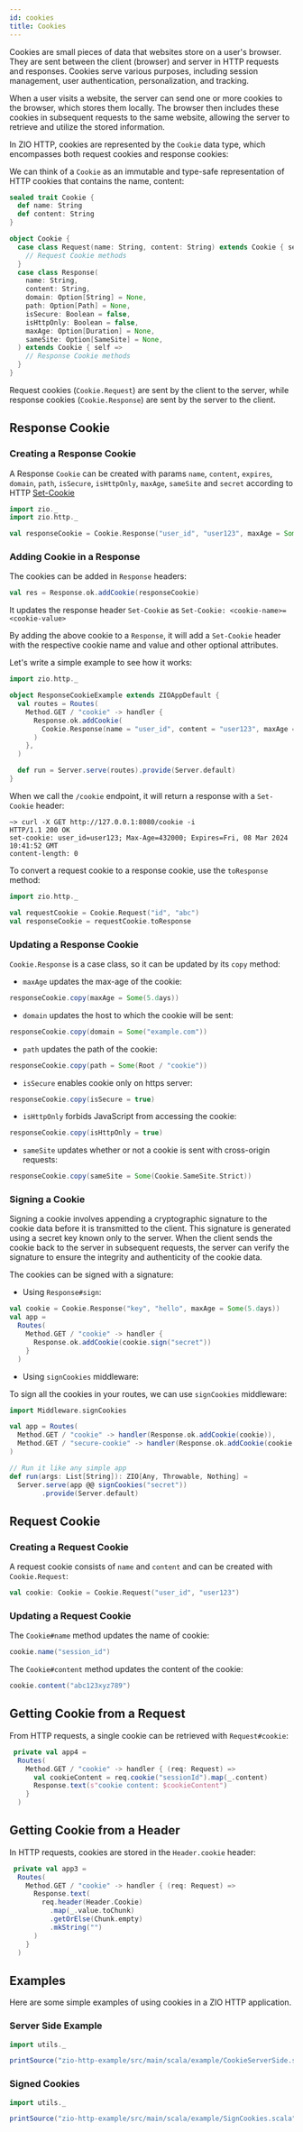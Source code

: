 ```yaml
---
id: cookies
title: Cookies
---
```


Cookies are small pieces of data that websites store on a user's browser. They are sent between the client (browser) and server in HTTP requests and responses. Cookies serve various purposes, including session management, user authentication, personalization, and tracking.

When a user visits a website, the server can send one or more cookies to the browser, which stores them locally. The browser then includes these cookies in subsequent requests to the same website, allowing the server to retrieve and utilize the stored information.

In ZIO HTTP, cookies are represented by the `Cookie` data type, which encompasses both request cookies and response cookies:

We can think of a `Cookie` as an immutable and type-safe representation of HTTP cookies that contains the name, content:

```scala
sealed trait Cookie {
  def name: String
  def content: String
}

object Cookie {
  case class Request(name: String, content: String) extends Cookie { self =>
    // Request Cookie methods
  }
  case class Response(
    name: String,
    content: String,
    domain: Option[String] = None,
    path: Option[Path] = None,
    isSecure: Boolean = false,
    isHttpOnly: Boolean = false,
    maxAge: Option[Duration] = None,
    sameSite: Option[SameSite] = None,
  ) extends Cookie { self =>
    // Response Cookie methods   
  }
}
```

Request cookies (`Cookie.Request`) are sent by the client to the server, while response cookies (`Cookie.Response`) are sent by the server to the client.

## Response Cookie

### Creating a Response Cookie

A Response `Cookie` can be created with params `name`, `content`, `expires`, `domain`, `path`, `isSecure`, `isHttpOnly`, `maxAge`, `sameSite` and `secret` according to HTTP [Set-Cookie](https://developer.mozilla.org/en-US/docs/Web/HTTP/Headers/Set-Cookie)

```scala mdoc
import zio._
import zio.http._

val responseCookie = Cookie.Response("user_id", "user123", maxAge = Some(5.days))
```

### Adding Cookie in a Response

The cookies can be added in `Response` headers:

```scala mdoc:compile-only
val res = Response.ok.addCookie(responseCookie)
```

It updates the response header `Set-Cookie` as ```Set-Cookie: <cookie-name>=<cookie-value>```

By adding the above cookie to a `Response`, it will add a `Set-Cookie` header with the respective cookie name and value and other optional attributes.

Let's write a simple example to see how it works:

```scala mdoc:compile-only
import zio.http._

object ResponseCookieExample extends ZIOAppDefault {
  val routes = Routes(
    Method.GET / "cookie" -> handler {
      Response.ok.addCookie(
        Cookie.Response(name = "user_id", content = "user123", maxAge = Some(5.days))
      )
    },
  )

  def run = Server.serve(routes).provide(Server.default)
}
```

When we call the `/cookie` endpoint, it will return a response with a `Set-Cookie` header:

```
~> curl -X GET http://127.0.0.1:8080/cookie -i
HTTP/1.1 200 OK
set-cookie: user_id=user123; Max-Age=432000; Expires=Fri, 08 Mar 2024 10:41:52 GMT
content-length: 0
```

To convert a request cookie to a response cookie, use the `toResponse` method:

```scala mdoc:silent:nest
import zio.http._

val requestCookie = Cookie.Request("id", "abc")
val responseCookie = requestCookie.toResponse
```

### Updating a Response Cookie

`Cookie.Response` is a case class, so it can be updated by its `copy` method:

- `maxAge` updates the max-age of the cookie:

```scala mdoc:compile-only
responseCookie.copy(maxAge = Some(5.days))
```

- `domain` updates the host to which the cookie will be sent:

```scala mdoc:compile-only
responseCookie.copy(domain = Some("example.com"))
```

- `path` updates the path of the cookie:

```scala mdoc:compile-only
responseCookie.copy(path = Some(Root / "cookie"))
```

- `isSecure` enables cookie only on https server:

```scala mdoc:compile-only
responseCookie.copy(isSecure = true)
```

- `isHttpOnly` forbids JavaScript from accessing the cookie:

```scala mdoc:compile-only
responseCookie.copy(isHttpOnly = true)
```

- `sameSite` updates whether or not a cookie is sent with cross-origin requests:

```scala mdoc:compile-only
responseCookie.copy(sameSite = Some(Cookie.SameSite.Strict))
```

### Signing a Cookie

Signing a cookie involves appending a cryptographic signature to the cookie data before it is transmitted to the client. This signature is generated using a secret key known only to the server. When the client sends the cookie back to the server in subsequent requests, the server can verify the signature to ensure the integrity and authenticity of the cookie data.

The cookies can be signed with a signature:

- Using `Response#sign`:

```scala mdoc:silent:nest
val cookie = Cookie.Response("key", "hello", maxAge = Some(5.days))
val app = 
  Routes(
    Method.GET / "cookie" -> handler {
      Response.ok.addCookie(cookie.sign("secret"))
    }
  )
```

- Using `signCookies` middleware:

To sign all the cookies in your routes, we can use `signCookies` middleware:

```scala mdoc:silent:nest
import Middleware.signCookies

val app = Routes(
  Method.GET / "cookie" -> handler(Response.ok.addCookie(cookie)),
  Method.GET / "secure-cookie" -> handler(Response.ok.addCookie(cookie.copy(isSecure = true)))
)

// Run it like any simple app
def run(args: List[String]): ZIO[Any, Throwable, Nothing] =
  Server.serve(app @@ signCookies("secret"))
        .provide(Server.default)
```

## Request Cookie

### Creating a Request Cookie

A request cookie consists of `name` and `content` and can be created with `Cookie.Request`:

```scala mdoc:nest
val cookie: Cookie = Cookie.Request("user_id", "user123")
```

### Updating a Request Cookie

The `Cookie#name` method updates the name of cookie:

```scala mdoc
cookie.name("session_id")
```

The `Cookie#content` method updates the content of the cookie:

```scala mdoc
cookie.content("abc123xyz789")
```

## Getting Cookie from a Request

From HTTP requests, a single cookie can be retrieved with `Request#cookie`:

```scala mdoc:compile-only
 private val app4 = 
  Routes(
    Method.GET / "cookie" -> handler { (req: Request) =>
      val cookieContent = req.cookie("sessionId").map(_.content)
      Response.text(s"cookie content: $cookieContent")
    }
  )
```

## Getting Cookie from a Header

In HTTP requests, cookies are stored in the `Header.cookie` header:

```scala mdoc:compile-only
 private val app3 = 
  Routes(
    Method.GET / "cookie" -> handler { (req: Request) =>
      Response.text(
        req.header(Header.Cookie)
          .map(_.value.toChunk)
          .getOrElse(Chunk.empty)
          .mkString("")
      )
    }
  )
```

## Examples

Here are some simple examples of using cookies in a ZIO HTTP application.

### Server Side Example

```scala mdoc:passthrough
import utils._

printSource("zio-http-example/src/main/scala/example/CookieServerSide.scala")
```

### Signed Cookies

```scala mdoc:passthrough
import utils._

printSource("zio-http-example/src/main/scala/example/SignCookies.scala")
```
